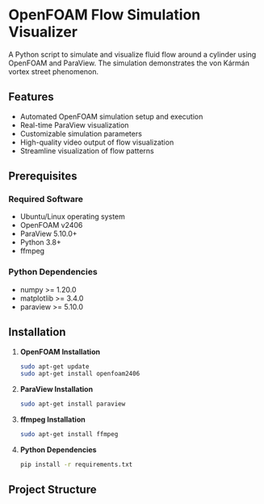 # OpenFOAM Flow Simulation Visualizer

A Python script to simulate and visualize fluid flow around a cylinder using OpenFOAM and ParaView. The simulation demonstrates the von Kármán vortex street phenomenon.

## Features

- Automated OpenFOAM simulation setup and execution
- Real-time ParaView visualization
- Customizable simulation parameters
- High-quality video output of flow visualization
- Streamline visualization of flow patterns

## Prerequisites

### Required Software

- Ubuntu/Linux operating system
- OpenFOAM v2406
- ParaView 5.10.0+
- Python 3.8+
- ffmpeg

### Python Dependencies

- numpy >= 1.20.0
- matplotlib >= 3.4.0
- paraview >= 5.10.0

## Installation

1. **OpenFOAM Installation**

   ```bash
   sudo apt-get update
   sudo apt-get install openfoam2406
   ```

2. **ParaView Installation**

   ```bash
   sudo apt-get install paraview
   ```

3. **ffmpeg Installation**

   ```bash
   sudo apt-get install ffmpeg
   ```

4. **Python Dependencies**
   ```bash
   pip install -r requirements.txt
   ```

## Project Structure
